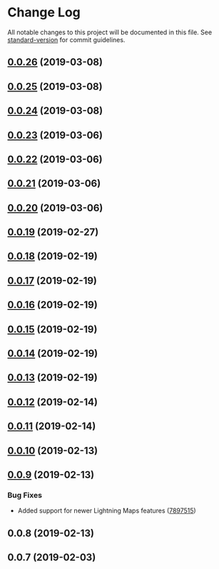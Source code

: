 # Change Log

All notable changes to this project will be documented in this file. See [standard-version](https://github.com/conventional-changelog/standard-version) for commit guidelines.

<a name="0.0.26"></a>
## [0.0.26](https://github.com/Geocodio/lightning-maps-react/compare/v0.0.25...v0.0.26) (2019-03-08)



<a name="0.0.25"></a>
## [0.0.25](https://github.com/Geocodio/lightning-maps-react/compare/v0.0.24...v0.0.25) (2019-03-08)



<a name="0.0.24"></a>
## [0.0.24](https://github.com/Geocodio/lightning-maps-react/compare/v0.0.23...v0.0.24) (2019-03-08)



<a name="0.0.23"></a>
## [0.0.23](https://github.com/Geocodio/lightning-maps-react/compare/v0.0.22...v0.0.23) (2019-03-06)



<a name="0.0.22"></a>
## [0.0.22](https://github.com/Geocodio/lightning-maps-react/compare/v0.0.21...v0.0.22) (2019-03-06)



<a name="0.0.21"></a>
## [0.0.21](https://github.com/Geocodio/lightning-maps-react/compare/v0.0.20...v0.0.21) (2019-03-06)



<a name="0.0.20"></a>
## [0.0.20](https://github.com/Geocodio/lightning-maps-react/compare/v0.0.19...v0.0.20) (2019-03-06)



<a name="0.0.19"></a>
## [0.0.19](https://github.com/Geocodio/lightning-maps-react/compare/v0.0.18...v0.0.19) (2019-02-27)



<a name="0.0.18"></a>
## [0.0.18](https://github.com/Geocodio/lightning-maps-react/compare/v0.0.17...v0.0.18) (2019-02-19)



<a name="0.0.17"></a>
## [0.0.17](https://github.com/Geocodio/lightning-maps-react/compare/v0.0.16...v0.0.17) (2019-02-19)



<a name="0.0.16"></a>
## [0.0.16](https://github.com/Geocodio/lightning-maps-react/compare/v0.0.15...v0.0.16) (2019-02-19)



<a name="0.0.15"></a>
## [0.0.15](https://github.com/Geocodio/lightning-maps-react/compare/v0.0.14...v0.0.15) (2019-02-19)



<a name="0.0.14"></a>
## [0.0.14](https://github.com/Geocodio/lightning-maps-react/compare/v0.0.13...v0.0.14) (2019-02-19)



<a name="0.0.13"></a>
## [0.0.13](https://github.com/Geocodio/lightning-maps-react/compare/v0.0.12...v0.0.13) (2019-02-19)



<a name="0.0.12"></a>
## [0.0.12](https://github.com/Geocodio/lightning-maps-react/compare/v0.0.11...v0.0.12) (2019-02-14)



<a name="0.0.11"></a>
## [0.0.11](https://github.com/Geocodio/lightning-maps-react/compare/v0.0.10...v0.0.11) (2019-02-14)



<a name="0.0.10"></a>
## [0.0.10](https://github.com/Geocodio/lightning-maps-react/compare/v0.0.9...v0.0.10) (2019-02-13)



<a name="0.0.9"></a>
## [0.0.9](https://github.com/Geocodio/lightning-maps-react/compare/v0.0.8...v0.0.9) (2019-02-13)


### Bug Fixes

* Added support for newer Lightning Maps features ([7897515](https://github.com/Geocodio/lightning-maps-react/commit/7897515))



<a name="0.0.8"></a>
## 0.0.8 (2019-02-13)



<a name="0.0.7"></a>
## 0.0.7 (2019-02-03)
